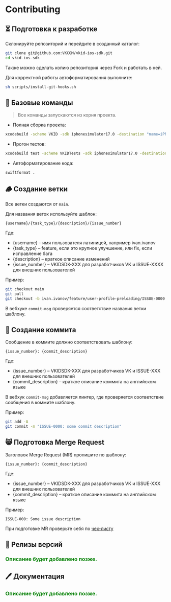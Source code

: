 # Contributing

## ⏳ Подготовка к разработке
Склонируйте репозиторий и перейдите в созданный каталог:

```bash
git clone git@github.com:VKCOM/vkid-ios-sdk.git
cd vkid-ios-sdk
```
Также можно сделать копию репозитория через Fork и работать в ней.

Для корректной работы автоформатирования выполните:  

```bash
sh scripts/install-git-hooks.sh
```
## 🐶 Базовые команды
> Все команды запускаются из корня проекта.

- Полная сборка проекта:
```bash
xcodebuild -scheme VKID -sdk iphonesimulator17.0 -destination "name=iPhone 15"
```
- Прогон тестов:
```bash
xcodebuild test -scheme VKIDTests -sdk iphonesimulator17.0 -destination "name=iPhone 15"
```
- Автоформатирование кода:
```bash
swiftformat .
```

## 🪵 Создание ветки

Все ветки создаются от `main`.

Для названия веток используйте шаблон:

```
{username}/{task_type}/{description}/{issue_number}
```

Где:
 - {username} – имя пользователя латиницей, например ivan.ivanov  
 - {task_type} – feature, если это крупное улучшение, или fix, если исправление бага  
 - {description} – краткое описание изменений  
 - {issue_number} – VKIDSDK-XXX для разработчиков VK и ISSUE-XXXХ для внешних пользователей  

Пример:
```bash
git checkout main
git pull
git checkout -b ivan.ivanov/feature/user-profile-preloading/ISSUE-0000
```

В вебхуке `commit-msg` проверяется соответствие названия ветки шаблону.

## 📝 Создание коммита

Сообщение в коммите должно соответствовать шаблону:

```
{issue_number}: {commit_description} 
```

Где:
 - {issue_number} – VKIDSDK-XXX для разработчиков VK и ISSUE-XXX для внешних пользователей  
 - {commit_description} – краткое описание коммита на английском языке  

В вебхук `commit-msg` добавляется линтер, где проверяется соответствие сообщения в коммите шаблону.

Пример:
```bash
git add -A
git commit -m "ISSUE-0000: some commit description"
```

## 😸 Подготовка Merge Request

Заголовок Merge Request (MR) пропишите по шаблону:
```
{issue_number}: {commit_description} 
```

Где:
 - {issue_number} – VKIDSDK-XXX для разработчиков VK и ISSUE-XXX для внешних пользователей  
 - {commit_description} – краткое описание коммита на английском языке  

Пример:
```
ISSUE-000: Some issue description
```

При подготовке MR проверьте себя по [чек-листу](.gitlab/merge_request_templates/Default.md)

## 🚅 Релизы версий
### <span style="color:green">Описание будет добавлено позже.</span>

## 🖊️ Документация
### <span style="color:green">Описание будет добавлено позже.</span>

